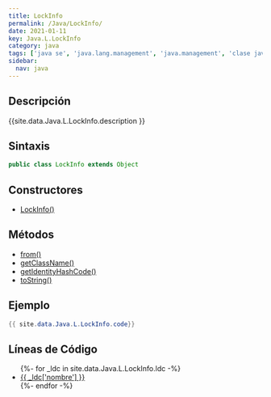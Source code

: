 ```yaml
---
title: LockInfo
permalink: /Java/LockInfo/
date: 2021-01-11
key: Java.L.LockInfo
category: java
tags: ['java se', 'java.lang.management', 'java.management', 'clase java', 'Java 1.6']
sidebar: 
  nav: java
---
```


## Descripción
{{site.data.Java.L.LockInfo.description }}

## Sintaxis
~~~java
public class LockInfo extends Object
~~~

## Constructores
* [LockInfo()](/Java/LockInfo/LockInfo/)

## Métodos
* [from()](/Java/LockInfo/from)
* [getClassName()](/Java/LockInfo/getClassName)
* [getIdentityHashCode()](/Java/LockInfo/getIdentityHashCode)
* [toString()](/Java/LockInfo/toString)

## Ejemplo
~~~java
{{ site.data.Java.L.LockInfo.code}}
~~~

## Líneas de Código
<ul>
{%- for _ldc in site.data.Java.L.LockInfo.ldc -%}
   <li>
       <a href="{{_ldc['url'] }}">{{ _ldc['nombre'] }}</a>
   </li>
{%- endfor -%}
</ul>

